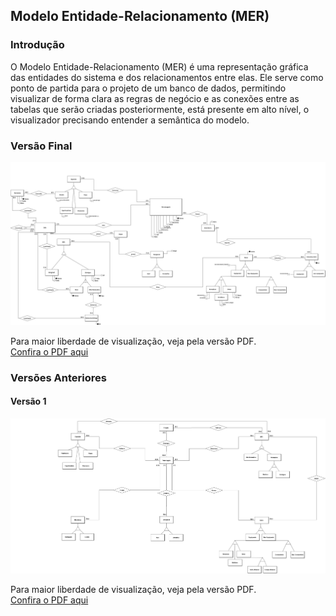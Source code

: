 ## Modelo Entidade-Relacionamento (MER)

### Introdução
O Modelo Entidade-Relacionamento (MER) é uma representação gráfica das entidades do sistema e dos relacionamentos entre elas. Ele serve como ponto de partida para o projeto de um banco de dados, permitindo visualizar de forma clara as regras de negócio e as conexões entre as tabelas que serão criadas posteriormente, está presente em alto nível, o visualizador precisando entender a semântica do modelo.

### Versão Final
![MER v3](../../assets/merV3.png)

Para maior liberdade de visualização, veja pela versão PDF. <br>
[Confira o PDF aqui](../../assets/merV3.pdf)

### Versões Anteriores

#### Versão 1
![MER v1](../../assets/merV1.png)

Para maior liberdade de visualização, veja pela versão PDF. <br>
[Confira o PDF aqui](../../assets/merV1.pdf)

